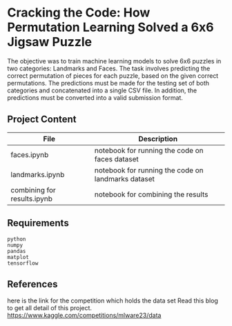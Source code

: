 # Cracking the Code: How Permutation Learning Solved a 6x6 Jigsaw Puzzle
The objective was to train machine learning models to solve 6x6 puzzles in two categories: Landmarks and Faces. The task involves predicting the correct permutation of pieces for each puzzle, based on the given correct permutations. The predictions must be made for the testing set of both categories and concatenated into a single CSV file. In addition, the predictions must be converted into a valid submission format.

## Project Content
| File | Description |
| --- | --- |
| faces.ipynb | notebook for running the code on faces dataset |
| landmarks.ipynb | notebook for running the code on landmarks dataset |
|combining for results.ipynb | notebook for combining the results |


## Requirements
```
python
numpy
pandas
matplot
tensorflow
```

## References
here is the link for the competition which holds the data set
Read this blog to get all detail of this project.
https://www.kaggle.com/competitions/mlware23/data

